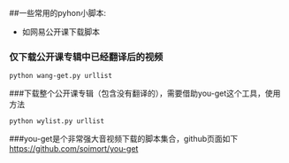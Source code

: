 ##一些常用的pyhon小脚本:
- 如网易公开课下载脚本

### 仅下载公开课专辑中已经翻译后的视频
```
python wang-get.py urllist
```

###下载整个公开课专辑（包含没有翻译的），需要借助you-get这个工具，使用方法 
```
python wylist.py urllist
```

###you-get是个非常强大音视频下载的脚本集合，github页面如下
https://github.com/soimort/you-get

